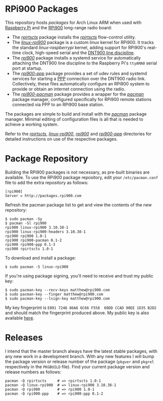 RPi900 Packages
===============

This repository hosts *packages* for Arch Linux ARM when used with [Raspberry Pi](http://www.raspberrypi.org/) and the [RPi900](http://rpi900.com) long-range radio board:

* The [*rpirtscts*](rpirtscts/) package installs the [*rpirtscts*](https://github.com/mholling/rpirtscts) flow-control utility.
* The [*linux-rpi900*](linux-rpi900/) package is a custom linux kernel for RPi900. It tracks the standard *linux-raspberrypi* kernel, adding support for RPi900's real-time clock, high-speed serial and the [DNT900 line discipline](https://github.com/mholling/dnt900).
* The [*rpi900*](rpi900/) package installs a systemd service for automatically attaching the DNT900 line discipline to the Raspberry Pi's `ttyAMA0` serial port at startup.
* The [*rpi900-ppp*](rpi900-ppp/) package provides a set of udev rules and systemd services for starting a [PPP](http://en.wikipedia.org/wiki/Point-to-point_protocol) connection over the DNT900 radio link. Collectively, these files automatically configure an RPi900 system to provide or obtain an internet connection using the radio.
* The [*rpi900-pacman*](rpi900-pacman/) package provides a wrapper for the [*pacman*](https://wiki.archlinux.org/index.php/pacman) package manager, configured specifically for RPi900 remote stations connected via PPP to an RPi900 base station.

The packages are simple to build and install with the [*pacman*](https://wiki.archlinux.org/index.php/pacman) package manager. Minimal editing of configuration files is all that is needed to achieve a working system.

Refer to the [*rpirtscts*](rpirtscts/), [*linux-rpi900*](linux-rpi900/), [*rpi900*](rpi900/) and [*rpi900-ppp*](rpi900-ppp/) directories for detailed instructions on use of the respective packages.

Package Repository
==================

Building the RPi900 packages is not necessary, as pre-built binaries are available. To use the RPi900 package repository, edit your `/etc/pacman.conf` file to add the extra repository as follows:

    [rpi900]
    Server = http://packages.rpi900.com

Refresh the pacman package list to get and view the contents of the new repository:

    $ sudo pacman -Sy
    $ pacman -Sl rpi900
    rpi900 linux-rpi900 3.10.38-1
    rpi900 linux-rpi900-headers 3.10.38-1
    rpi900 rpi900 1.0-1
    rpi900 rpi900-pacman 0.1-2
    rpi900 rpi900-ppp 0.1-3
    rpi900 rpirtscts 1.0-1

To download and install a package:

    $ sudo pacman -S linux-rpi900

If you're using package signing, you'll need to receive and trust my public key:

    $ sudo pacman-key --recv-keys matthew@rpi900.com
    $ sudo pacman-key --finger matthew@rpi900.com
    $ sudo pacman-key --lsign-key matthew@rpi900.com

My key fingerprint is `E091 7248 86A8 6C66 F558  69DD CCAD 90EE 1D35 B2D2` and should match the fingerprint produced above. My public key is also available [here](https://github.com/rpi900/packages/raw/master/rpi900.key).

Releases
========

I intend that the master branch always have the latest stable packages, with any new work in a development branch. With any new features I will bump the package version or release number of the package (`pkgver` and `pkgrel` respectively in the `PKGBUILD` file). Find your current package version and release numbers as follows:

    pacman -Q rpirtscts     # => rpirtscts 1.0-1
    pacman -Q linux-rpi900  # => linux-rpi900 3.10.38-1
    pacman -Q rpi900        # => rpi900 1.0-1
    pacman -Q rpi900-ppp    # => rpi900-ppp 0.1-2
